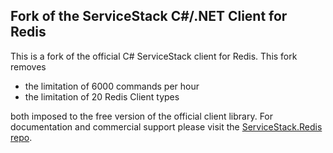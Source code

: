 ## Fork of the ServiceStack C#/.NET Client for Redis

This is a fork of the official C# ServiceStack client for Redis. This fork removes

* the limitation of 6000 commands per hour
* the limitation of 20 Redis Client types 

both imposed to the free version of the official client library.
For documentation and commercial support please visit the <a href="https://github.com/ServiceStack/ServiceStack.Redis" target="_blank">ServiceStack.Redis repo</a>.

